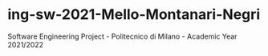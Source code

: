# ing-sw-2021-Mello-Montanari-Negri
Software Engineering Project - Politecnico di Milano - Academic Year 2021/2022

